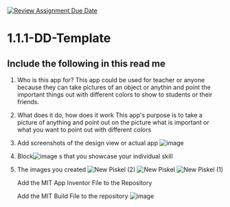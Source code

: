 [![Review Assignment Due Date](https://classroom.github.com/assets/deadline-readme-button-22041afd0340ce965d47ae6ef1cefeee28c7c493a6346c4f15d667ab976d596c.svg)](https://classroom.github.com/a/bZsi-UTd)
# 1.1.1-DD-Template

## Include the following in this read me

1. Who is this app for?
This app could be used for teacher or anyone because they can take pictures of an object or anythin and point the important things out with different colors to show to students or their friends.  
1. What does it do, how does it work
This app's purpose is to take a picture of anything and point out on the picture what is important or what you want to point out with different colors
1. Add screenshots of the design view or actual app
![image](https://github.com/user-attachments/assets/be133198-c24d-458c-9a14-db16bc5d6dd1)


1. Block![image](https://github.com/user-attachments/assets/7a0d9ece-aa28-4314-a719-a93fdd94b742)
s that you showcase your individual skill


1. The images you created
![New Piskel (2)](https://github.com/user-attachments/assets/b4ea0737-cb13-43da-b7db-0dac7a580d35)
![New Piskel](https://github.com/user-attachments/assets/ef6815a2-90b7-443b-8e03-d80064bf145c)
![New Piskel (1)](https://github.com/user-attachments/assets/313268fe-4f8c-4462-a0cf-0a73619cc90b)


   Add the MIT App Inventor File to the Repository

   Add the MIT Build File to the repository
   ![image](https://github.com/user-attachments/assets/be45fa0f-57c2-408c-97dc-2e61eebf5987)
